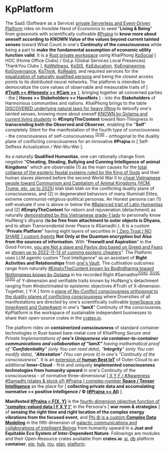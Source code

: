 # KpPlatform

The SaaS (Software as a Service) <a href="https://www.youtube.com/watch?v=TZPPjAv12KU&t=914s" target="_blank"><u>private Serverless and Event-Driven Platform</u></a> rides on Invisible Hand of Economics to seed "<b>Living &amp; Being</b>" from grassroots with scientifically cultivable <a href="https://blog.khaiphong.io/2023/09/list-of-figures-and-tables.html#Figure_2" target="_blank">#Prajna</a> to <b>know more about oneself according to KNOWN Value of the values beyond current tainted senses</b> toward What Count in one's <b>Continuity of the consciousness</b> while being a part to <b>make the fundamental assumption of economic utility function valid</b>. It is a <a href="https://doc.rust-lang.org/book/ch14-03-cargo-workspaces.html" target="_blank">Rust private workspace</a> using KhaiPhong <a href="https://github.com/khaiphong/kp_social" target="_blank">KpSocial</a> [ HOC (Home Office Clubs) / GsLp (Global Services Local Presences) ThankYou Clubs ], <a href="https://github.com/khaiphong/kp_wellness" target="_blank">KpWellness</a>, <a href="https://github.com/khaiphong/kp_sis" target="_blank">KpSIS</a>, <a href="https://github.com/khaiphong/kp_education" target="_blank">KpEducation</a>, <a href="https://github.com/khaiphong/kp_engineering" target="_blank">KpEngineering</a>, <a href="https://github.com/khaiphong/kp_governance" target="_blank">KpGovernance</a>, <a href="https://github.com/khaiphong/kp_think" target="_blank">KpThink</a>, <a href="https://github.com/khaiphong/kp_realm" target="_blank">KpRealm</a>, and required services for the <a href="https://www.youtube.com/watch?v=dYjObdQPWB8" target="_blank">equalization of naturally qualified persona</a> and being the closest access points to its distributed neural networks. The platform is intended to democratize the core values of observable and measurable traits of [ <b><a href="https://blog.khaiphong.io/2023/09/glossary.html#Traits" target="_blank">#Truth &gt;&lt; #Honesty &gt;&lt; #Care &gt;&lt;</a></b> ], bringing together all concerned parties - the [ <b>Haves &gt;&lt; Stakeholders &gt;&lt; HaveNots</b> ] - into the <b>Stakeholders</b> of Harmonious communities and nations. KhaiPhong brings to the table  <a href="https://blog.khaiphong.io/2023/09/nature-of-things.html#Section_2.1" target="_blank">DISCOVERED underlying natural laws for heavy lifting</a> to detoxify one's tainted senses, knowing more about oneself <a href="https://blog.khaiphong.io/2023/09/empty-content-transcendental-inner-peace.html#Section_3" target="_blank">KNOWN by Gotama and current living students</a> to <b>#EmptyTheContent</b> toward Non-Thingness in <b>transcending both the Observed and Observer</b>, enabling the "<b>Self</b>" completely Silent for the manifestation of the fourth type of consciousness - the consciousness of self-consciousness <sup><a href="https://blog.khaiphong.io/2023/09/references.html#D19" target="_blank">[D19]</a></sup> - orthogonal to the duality plane of conflicting consciousness for an innovative <b>#Prajna</b> in [ Self-Selfless Actualization / Wei-Wu-Wei ].

As a naturally <b>Qualified Humanitas</b>, one can rationally change from negative "<b>Cheating, Stealing, Bullying and Cunning Intelligence of animal Kingdoms</b>" which are observable (1) as the main causes for the <a href="https://www.youtube.com/watch?v=e0iiy6D4_RA" target="_blank">total collapse of the esoteric feudal systems ruled by the King of Gods</a> and their human slaves planned before the second World War II to <a href="https://www.youtube.com/watch?v=wZhdr66t5VY" target="_blank">cheat Vietnamese people toward Communism and Capitalism of Animal Kingdoms (HCM, Trump, etc, up to 2025)</a> blah blah blah on the conflicting duality plane of consciousness, and (2) in degenerated behaviors of many Illuminati Elites, extreme communist-religious-political personas. An Honest persona can (1) self-evaluate if one is above or below the <a href="https://blog.khaiphong.io/2023/09/glossary.html#Traits" target="_blank">#Balanced trait of Latin Humanitas</a> and (2) <b>#EmptyTheContent</b> for reborn and rejuvenation (detachment) as naturally <a href="https://www.youtube.com/watch?v=0t1edEpPwHQ" target="_blank">demonstrated by this Vietnamese grade-1 lady</a> to personally know HuiNeng's dhyana {<b>to be free from attachment to outer objects is Dhyana</b>, and to attain Transcendental Inner Peace is #Samadhi }. It is a custom "<b>Private Platform</b>" having eight layers of securities in <a href="https://dodcio.defense.gov/Portals/0/Documents/Library/DoD-ZTStrategy.pdf" target="_blank">[ Zero Trust / NO SHARE ] custom Agents</a> <b>Not Only at the Quantum encryption but Also from the sources of information</b>. With "<b>Freewill and Aspiration</b>" in the Good Forces, <u>you are Not a slave and Pavlov dog based on Greed and Fears</u> as <a href="https://www.youtube.com/watch?v=N8x6D_zfvm4" target="_blank">shown up to 2022-11-13 of cunning esoteric cheaters</a>". The Platform uses LLM agentic custom "Tool Intelligence" as an assistant of <b>Right Activities and Relationships</b> from <a href="https://github.com/khaiphong/vault/" target="_blank">one's Vault</a>. The cultivation outcomes range from naturally <a href="https://blog.khaiphong.io/2023/09/glossary.html#SmartPointers" target="_blank">#EmptyTheContent known by Bodhidharma toward Nothingness known by Gotama</a> in his recorded Right #Samadhis<sup><a href="https://blog.khaiphong.io/2023/09/references.html#D26" target="_blank">[D26]</a>, <a href="https://blog.khaiphong.io/2023/09/references.html#D29" target="_blank">[D29]</a>, <a href="https://blog.khaiphong.io/2023/09/references.html#D30" target="_blank">[D30]</a></sup> of Y-dimension and verifiable traits known by HuiNeng's detachment ranging from #Indoctrinated to epistemic objectives #Truth of X-dimension. Together, [ Y-X ] form a <a href="https://blog.khaiphong.io/2023/09/list-of-figures-and-tables.html#Figure_11.1" target="_blank">plane of No-Conflict consciousness orthogonal to the duality planes of conflicting consciousness</a> where Diversities of all manifestations are directed by one's scientifically cultivable <a href="https://github.com/khaiphong/ai/blob/main/src/persona.rs" target = "_blank">InnerSpace via InnerAgent and OuterAgent</a> in one's "<b>IamX</b>" Continuity of the consciousnes. KpPlatform is the workspace of sustainable independent businesses to share their open-source crates in the <a href="https://crates.io/search?q=KpPlatform" target="_blank">crates.io</a>.

The platform rides on <b>containerized consciousness</b> of standard container technologies in Rust-based bare-metal core of <i>KhaiPhong Secure and Private Implementations of <b>one's Uniqueness via container-to-container communications and collaboration of "IamX"</b> having mathematical proof of "<b>Confidentiality</b>" (only You can read data), "<b>Integrity</b>" (only You can modify data), "<b>Attestation</b>" (You can prove it) in one's "Continutiy of the consciousness"</i>. It is an <a href="https://resources.cradlepoint.com/ads/iot-buyers-guide" target="_blank">extension of <b>human Best IoT</b></a> of Outer-Cloud to an additional <b>Inner-Cloud</b> - first and uniquely <b>implemented consciousness technologies from humanity upward</b> in one's Continuity of the consciousness - of normative three-dimensional <a href="https://www.youtube.com/watch?v=vIXfYFB7aBI" target="_blank">[ X Y F / #Awareness #Samadhi (states &amp; stock of) #Prajna ] complex-number <b>Space / Tensor Intelligence</b></a> as the place for [ <b>collecting private data and accumulating  normative &gt;&lt; positive Intelligence / Φ (<a href="https://www.youtube.com/watch?v=rlhjHCtdIR8" target="_blank">#Prajna &gt;&lt; AI</a>)</b> ]. 

<b>Manifested <a href="https://blog.khaiphong.io/2023/09/list-of-figures-and-tables.html#Figure_11.1" target="_blank">#Prajna = F(X, Y)</a></b> is the <a href="https://www.reddit.com/r/MachineLearning/comments/o2q1h8/r_complexvalued_neural_networks/" target="_blank">fourth-dimension objective function of "<b>complex-valued data [ F X Y ]</b>"</a> in the Persona's [ <b>war room &amp; strategies</b> ] of <b>sensing the right time and right location of the complex energy vibrations from the focused event</b>, and <a href="https://arxiv.org/abs/2212.07146" target="_blank">Phi Φ is a custom <b>Complex Data Modeling</b></a> in the fifth dimension of <a href="https://www.youtube.com/watch?v=McxKC2P7MuA" target="_blank">galactic communications and collaborations of Intelligent Beings</a> from humanity upward in a <b>Just and Equitable Eco System of Inter-Dependent Nature</b>. Followings are modules and their Open-Resource crates available from <b>crates.io</b>: <a href="https://github.com/khaiphong/ai/" target="_blank">ai</a>, <a href="https://github.com/khaiphong/db/" target="_blank">db</a> platform <b>container</b>, <a href="https://github.com/khaiphong/eip/" target="_blank">eip</a>, <a href="https://github.com/khaiphong/hub/" target="_blank">hub</a>, <a href="https://github.com/khaiphong/mu/" target="_blank">mu</a>, <a href="https://github.com/khaiphong/plan/" target="_blank">plan</a>, <a href="https://github.com/khaiphong/platform/" target="_blank">platform</a>.
